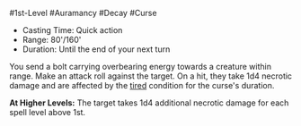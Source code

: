 #1st-Level #Auramancy #Decay #Curse
 
- Casting Time: Quick action
- Range: 80'/160'
- Duration: Until the end of your next turn  

You send a bolt carrying overbearing energy towards a creature within range. Make an attack roll against the target. On a hit, they take 1d4 necrotic damage and are affected by the [tired](Conditions.md) condition for the curse's duration.
 
**At Higher Levels:** The target takes 1d4 additional necrotic damage for each spell level above 1st.